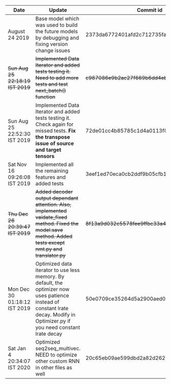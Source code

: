 | Date           | Update | Commit id|Stable?|
|---|---|---|---|
| August 24 2019 | Base model which was used to build the future models by debugging and fixing version change issues | 2373da6772401afd2c712735fa2b0c180ee3101b | No
| ~~Sun Aug 25 22:18:19 IST 2019~~ | ~~Implemented Data Iterator and added tests testing it. Need to add more tests and test next_batch() function~~ | ~~c987086e9b2ac27f669b6dd4ebaca79314a1d2b1~~| No
| Sun Aug 25 22:52:30 IST 2019 | Implemented Data Iterator and added tests testing it. Check again for missed tests. <b>Fix the transpose issue of source and target tensors</b> | 72de01cc4b85785c1d4a0113f0f0708cfa159fda| No  
| Sat Nov 16 09:26:08 IST 2019 | Implemented all the remaining features and added tests | 3eef1ed70eca0cb2ddf9b05cfb1eb833b7d2bafb | No
| ~~Thu Dec 26 20:39:47 IST 2019~~ | ~~Added decoder output dependant attention. Also, implemented vaidate\_fixed method. Fixed the model.save method. Added tests except nmt.py and translator.py~~| ~~8f13a9d032c5578fee9ffbc33a46f8b762126ac1~~ | ~~No~~
|Mon Dec 30 01:18:12 IST 2019 | Optimized data iterator to use less memory. By default, the optimizer now uses patience instead of constant lrate decay. Modify in Optimizer.py if you need constant lrate decay|50e0709ce35264d5a2900aed0339e19b5eab3b05|**Yes**
|Sat Jan  4 20:34:07 IST 2020|Optimized seq2seq_multivec. NEED to optimize other custom RNN in other files as well|20c65eb09ae599dbd2a82d26281d083bbed04408|?? (Need to test with real data)|
